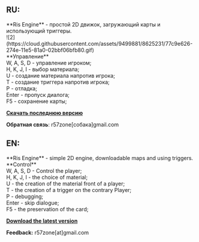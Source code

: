 <h2>RU:</h2>
**Ris Engine** - простой 2D движок, загружающий карты и использующий триггеры.<br>
![2](https://cloud.githubusercontent.com/assets/9499881/8625231/77c9e626-274e-11e5-81a0-02bbf06bfb80.gif)<br>
**Управление**<br>
W, A, S, D - управление игроком;<br>
H, K, J, I - выбор материала;<br>
U - создание материала напротив игрока;<br>
T - создание триггера напротив игрока;<br>
P - отладка;<br>
Enter - пропуск диалога;<br>
F5 - сохранение карты;

**[Скачать последнюю версию](https://github.com/r57zone/Ris-Engine/releases)**

**Обратная связь**: r57zone[собака]gmail.com

<h2>EN:</h2>
**Ris Engine** - simple 2D engine, downloadable maps and using triggers.<br>
**Control**<br>
W, A, S, D - Control the player;<br>
H, K, J, I - the choice of material;<br>
U - the creation of the material front of a player;<br>
T - the creation of a trigger on the contrary Player;<br>
P - debugging;<br>
Enter - skip dialogue;<br>
F5 - the preservation of the card;

**[Download the latest version](https://github.com/r57zone/Ris-Engine/releases)**

**Feedback:** r57zone[at]gmail.com
